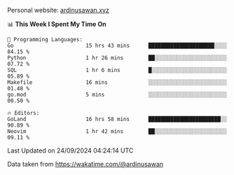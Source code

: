 Personal website: [ardinusawan.xyz](https://ardinusawan.xyz)

<!--START_SECTION:waka-->
📊 **This Week I Spent My Time On** 

```text
💬 Programming Languages: 
Go                       15 hrs 43 mins      █████████████████████░░░░   84.15 % 
Python                   1 hr 26 mins        ██░░░░░░░░░░░░░░░░░░░░░░░   07.72 % 
SQL                      1 hr 6 mins         █░░░░░░░░░░░░░░░░░░░░░░░░   05.89 % 
Makefile                 16 mins             ░░░░░░░░░░░░░░░░░░░░░░░░░   01.48 % 
go.mod                   5 mins              ░░░░░░░░░░░░░░░░░░░░░░░░░   00.50 % 

🔥 Editors: 
GoLand                   16 hrs 58 mins      ███████████████████████░░   90.89 % 
Neovim                   1 hr 42 mins        ██░░░░░░░░░░░░░░░░░░░░░░░   09.11 % 
```


 Last Updated on 24/09/2024 04:24:14 UTC
<!--END_SECTION:waka-->
Data taken from https://wakatime.com/@ardinusawan
